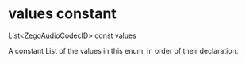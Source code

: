 


# values constant







List&lt;[ZegoAudioCodecID](../../zego_uikit_prebuilt_live_audio_room/ZegoAudioCodecID.md)> const values
  




<p>A constant List of the values in this enum, in order of their declaration.</p>










